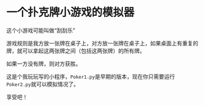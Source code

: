 # 一个扑克牌小游戏的模拟器

这个小游戏可能叫做“刮刮乐”

游戏规则是我方放一张牌在桌子上，对方放一张牌在桌子上，如果桌面上有重复的牌，就可以拿起这两张牌之间（包括这两张牌）的所有牌。

如果一方没有牌，则对方获胜。

这是个我玩玩写的小程序，`Poker1.py`是早期的版本，现在你只需要运行`Poker2.py`就可以模拟情况了。

享受吧！